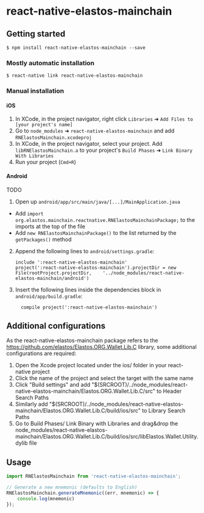 # react-native-elastos-mainchain

## Getting started

`$ npm install react-native-elastos-mainchain --save`

### Mostly automatic installation

`$ react-native link react-native-elastos-mainchain`

### Manual installation


#### iOS

1. In XCode, in the project navigator, right click `Libraries` ➜ `Add Files to [your project's name]`
2. Go to `node_modules` ➜ `react-native-elastos-mainchain` and add `RNElastosMainchain.xcodeproj`
3. In XCode, in the project navigator, select your project. Add `libRNElastosMainchain.a` to your project's `Build Phases` ➜ `Link Binary With Libraries`
4. Run your project (`Cmd+R`)

#### Android

TODO

1. Open up `android/app/src/main/java/[...]/MainApplication.java`
  - Add `import org.elastos.mainchain.reactnative.RNElastosMainchainPackage;` to the imports at the top of the file
  - Add `new RNElastosMainchainPackage()` to the list returned by the `getPackages()` method
2. Append the following lines to `android/settings.gradle`:
  	```
  	include ':react-native-elastos-mainchain'
  	project(':react-native-elastos-mainchain').projectDir = new File(rootProject.projectDir, 	'../node_modules/react-native-elastos-mainchain/android')
  	```
3. Insert the following lines inside the dependencies block in `android/app/build.gradle`:
  	```
      compile project(':react-native-elastos-mainchain')
  	```

## Additional configurations

As the react-native-elastos-mainchain package refers to the https://github.com/elastos/Elastos.ORG.Wallet.Lib.C library, some additional configurations are required:
1. Open the Xcode project located under the ios/ folder in your react-native project
2. Click the name of the project and select the target with the same name
3. Click "Build settings" and add "$(SRCROOT)/../node_modules/react-native-elastos-mainchain/Elastos.ORG.Wallet.Lib.C/src" to Header Search Paths
4. Similarly add "$(SRCROOT)/../node_modules/react-native-elastos-mainchain/Elastos.ORG.Wallet.Lib.C/build/ios/src" to Library Search Paths
5. Go to Build Phases/ Link Binary with Libraries and drag&drop the node_modules/react-native-elastos-mainchain/Elastos.ORG.Wallet.Lib.C/build/ios/src/libElastos.Wallet.Utility.dylib file


## Usage
```javascript
import RNElastosMainchain from 'react-native-elastos-mainchain';

// Generate a new mnemonic (defaults to English)
RNElastosMainchain.generateMnemonic((err, mnemonic) => {
    console.log(mnemonic)
});
```
